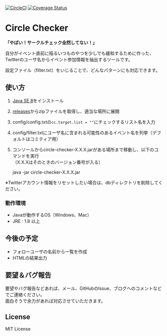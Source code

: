 [![CircleCI](https://circleci.com/gh/seriwb/circle-checker.svg?style=shield)](https://circleci.com/gh/seriwb/circle-checker)
[![Coverage Status](https://coveralls.io/repos/github/seriwb/circle-checker/badge.svg)](https://coveralls.io/github/seriwb/circle-checker)

# Circle Checker

**「やばい！サークルチェック全然してない！」**

自分がイベント直前に陥るいつものやつを少しでも緩和するために作った、
Twitterのユーザ名からイベント参加情報を抽出するツールです。

設定ファイル（filter.txt）をいじることで、どんなパターンにも対応できます。


## 使い方

1. [Java SE 8](http://www.oracle.com/technetwork/java/javase/downloads/index.html)をインストール
2. [releases](https://github.com/seriwb/circle-checker/releases/latest)からzipファイルを取得し、適当な場所に展開
3. config/config.txtの`cc.target.list = ""`にチェックするリスト名を入力
4. config/filter.txtにユーザ名に含まれる可能性のあるイベント名を列挙（デフォルトはコミティア用）
5. コンソールからcircle-checker-X.X.X.jarがある場所まで移動し、以下のコマンドを実行  
（X.X.Xはそのときのバージョン番号が入る）

    java -jar circle-checker-X.X.X.jar

※Twitterアカウント情報をリセットしたい場合は、dbディレクトリを削除してください。


### 動作環境

- Javaが動作するOS（Windows、Mac）
- JRE : 1.8 以上


## 今後の予定

- フォローユーザの名前から一覧を作成
- HTMLの結果出力


## 要望＆バグ報告

要望やバグ報告などあれば、メール、GitHubのIssue、ブログへのコメントなどでご連絡ください。  
面白そうで余力があれば対応させていただきます。


## License

MIT License
